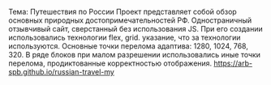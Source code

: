 Тема: Путешествия по России
Проект представляет собой обзор основных природных достопримечательностей РФ.
Одностраничный отзывчивый сайт, сверстанный без использования JS. При его создании использовались технологии flex, grid.
указание, что за технологии используются.
Основные точки перелома адаптива: 1280, 1024, 768, 320. В ряде блоков при малом разрешении использовались иные точки
перелома, продиктованные корректностью отображения.
https://arb-spb.github.io/russian-travel-my
